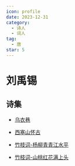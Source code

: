 ```yaml
---
icon: profile
date: 2023-12-31
category:
  - 诗人
  - 词人
tag:
  - 唐
star: 5
---
```


# 刘禹锡

<!-- more -->

## 诗集

- [乌衣巷](../诗词/李唐/乌衣巷.md)

- [西塞山怀古](../诗词/李唐/西塞山怀古.md)

- [竹枝词-杨柳青青江水平](../诗词/李唐/竹枝词_其一.md)

- [竹枝词-山桃红花满上头](../诗词/李唐/竹枝词_山桃红花满上头.md)


